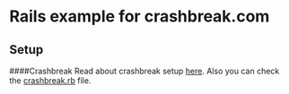 # Rails example for crashbreak.com

## Setup

####Crashbreak
Read about crashbreak setup [here](https://github.com/crashbreak/crashbreak). Also you can check the [crashbreak.rb](https://github.com/crashbreak/rails-example/blob/master/config/initializers/crashbreak.rb) file.
